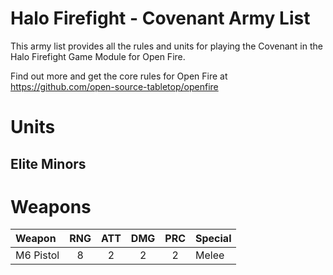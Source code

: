 # Halo Firefight - Covenant Army List

This army list provides all the rules and units for playing the Covenant in the Halo Firefight Game Module for Open Fire.

Find out more and get the core rules for Open Fire at https://github.com/open-source-tabletop/openfire

# Units

## Elite Minors

# Weapons

| Weapon                    | RNG | ATT | DMG | PRC | Special                     |
| :------------------------ | :-: | :-: | :-: | :-: | :-------------------------- |
| M6 Pistol                 | 8   | 2   | 2   | 2   | Melee                       |